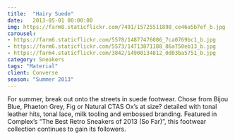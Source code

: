```yaml
---
title:  "Hairy Suede"
date:   2013-05-01 00:00:00
img: https://farm8.staticflickr.com/7491/15725511898_ce46a5b7ef_b.jpg
carousel:
- https://farm6.staticflickr.com/5578/14877476086_7ca0769bc1_b.jpg
- https://farm6.staticflickr.com/5573/14713871188_86a750eb13_b.jpg
- https://farm4.staticflickr.com/3842/14900134812_0d03ba5751_b.jpg
category: Sneakers
tags: "Material"
client: Converse
season: "Summer 2013"
---
```

For summer, break out onto the streets in suede footwear. Chose from Bijou Blue, Phaeton Grey, Fig or Natural CTAS Ox’s at size? detailed with tonal leather hits, tonal lace, milk tooling and embossed branding. Featured in Complex’s “The Best Retro Sneakers of 2013 (So Far)”, this footwear collection continues to gain its followers.
